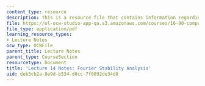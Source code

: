 ```yaml
---
content_type: resource
description: This is a resource file that contains information regarding lecture 14.
file: https://ol-ocw-studio-app-qa.s3.amazonaws.com/courses/16-90-computational-methods-in-aerospace-engineering-spring-2014/deb3cb2a8e9db534d0cc7f0892de34d8_MIT16_90S14_Lecture14.pdf
file_type: application/pdf
learning_resource_types:
- Lecture Notes
ocw_type: OCWFile
parent_title: Lecture Notes
parent_type: CourseSection
resourcetype: Document
title: 'Lecture 14 Notes: Fourier Stability Analysis'
uid: deb3cb2a-8e9d-b534-d0cc-7f0892de34d8
---
```

